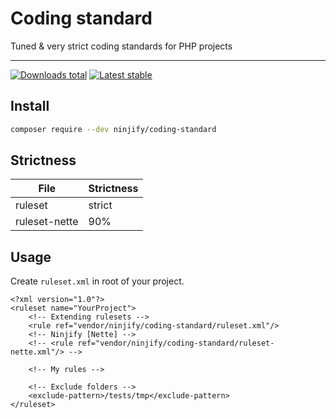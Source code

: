 # Coding standard

Tuned & very strict coding standards for PHP projects

-----

[![Downloads total](https://img.shields.io/packagist/dt/ninjify/coding-standard.svg?style=flat-square)](https://packagist.org/packages/ninjify/coding-standard)
[![Latest stable](https://img.shields.io/packagist/v/ninjify/coding-standard.svg?style=flat-square)](https://packagist.org/packages/ninjify/coding-standard)

## Install

```bash
composer require --dev ninjify/coding-standard
```

## Strictness

| File          | Strictness |
|---------------|------------|
| ruleset       | strict     |
| ruleset-nette | 90%        |

## Usage

Create `ruleset.xml` in root of your project.

```
<?xml version="1.0"?>
<ruleset name="YourProject">
    <!-- Extending rulesets -->
    <rule ref="vendor/ninjify/coding-standard/ruleset.xml"/>
    <!-- Ninjify [Nette] -->
    <!-- <rule ref="vendor/ninjify/coding-standard/ruleset-nette.xml"/> -->

    <!-- My rules -->
    
    <!-- Exclude folders -->
    <exclude-pattern>/tests/tmp</exclude-pattern>
</ruleset>
```
